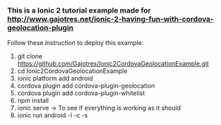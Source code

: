 ### This is a Ionic 2 tutorial example made for http://www.gajotres.net/ionic-2-having-fun-with-cordova-geolocation-plugin

Follow these instruction to deploy this example:

1. git clone https://github.com/Gajotres/Ionic2CordovaGeolocationExample.git
2. cd Ionic2CordovaGeolocationExample
3. ionic platform add android
4. cordova plugin add cordova-plugin-geolocation
5. cordova plugin add cordova-plugin-whitelist
6. npm install
7. ionic serve -> To see if everything is working as it should
8. ionic run android -l -c -s